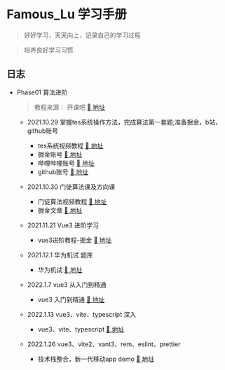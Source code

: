 # Famous_Lu 学习手册 

> 好好学习，天天向上，记录自己的学习过程

> 培养良好学习习惯
> 
## 日志

- Phase01 算法进阶

  > 教程来源：  开课吧  [🔗 地址](https://www.kaikeba.com)

  - 2021.10.29  掌握tes系统操作方法，完成算法第一套题;准备掘金，b站，github账号 
    - tes系统视频教程  [🔗 地址](https://learn.kaikeba.com/video/505186)
    - 掘金账号  [🔗 地址](https://juejin.cn/user/431453771662365)
    - 哔哩哔哩账号  [🔗 地址](https://space.bilibili.com/526960887)
    - github账号  [🔗 地址](https://github.com/luyouming) 
  
  - 2021.10.30  门徒算法课及方向课
    - 门徒算法视频教程  [🔗 地址](https://learn.kaikeba.com/catalog/214010?type=1)
    - 掘金文章  [🔗 地址](https://juejin.cn/user/431453771662365)

  - 2021.11.21 Vue3 进阶学习
    - vue3进阶教程-掘金  [🔗 地址](https://juejin.cn/post/6909247394904702984) 
    
  - 2021.12.1 华为机试 题库
    - 华为机试  [🔗 地址](https://www.nowcoder.com/ta/huawei) 

  - 2022.1.7 vue3 从入门到精通
    - vue3 入门到精通 [🔗 地址](https://learn.kaikeba.com/catalog/212381?type=9)

  - 2022.1.13 vue3、vite、typescript 深入
    - vue3、vite、typescript [🔗 地址](https://jspang.com/detailed?id=67) 
   
  - 2022.1.26 vue3、vite2、vant3、rem、eslint、prettier 
    - 技术栈整合，新一代移动app demo [🔗 地址](https://github.com/luyouming/Vue3-app)
  

